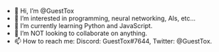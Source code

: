 - 👋 Hi, I’m @GuestTox
- 👀 I’m interested in programming, neural networking, AIs, etc...
- 🌱 I’m currently learning Python and JavaScript.
- 💞️ I’m NOT looking to collaborate on anything.
- 📫 How to reach me: Discord: GuestTox#7644, Twitter: @GuestTox.

<!---
GuestTox/GuestTox is a ✨ special ✨ repository because its `README.md` (this file) appears on your GitHub profile.
You can click the Preview link to take a look at your changes.
--->
